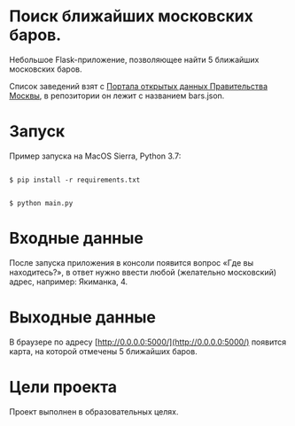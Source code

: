 # Поиск ближайших московских баров.

Небольшое Flask-приложение, позволяющее найти 5 ближайших московских баров.

Список заведений взят с [Портала открытых данных Правительства Москвы](https://data.mos.ru/opendata/1796), в репозитории он лежит с названием bars.json.

# Запуск

Пример запуска на MacOS Sierra, Python 3.7:

```#!bash

$ pip install -r requirements.txt

```

```#!bash

$ python main.py

```

# Входные данные 

После запуска приложения в консоли появится вопрос «Где вы находитесь?», в ответ нужно ввести любой (желательно московский) адрес, например: Якиманка, 4.

# Выходные данные 

В браузере по адресу [http://0.0.0.0:5000/](http://0.0.0.0:5000/) появится карта, на которой отмечены 5 ближайших баров.


# Цели проекта

Проект выполнен в образовательных целях.
